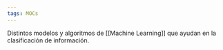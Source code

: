 ```yaml
---
tags: MOCs
---
```

Distintos modelos y algoritmos de [[Machine Learning]] que ayudan en la clasificación de información.